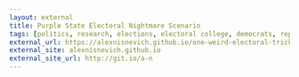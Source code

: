 ```yaml
---
layout: external
title: Purple State Electoral Nightmare Scenario
tags: [politics, research, elections, electoral college, democrats, republicans, 2016 election, 2012 election, dmitry]
external_url: https://alexnisnevich.github.io/one-weird-electoral-trick/
external_site: alexnisnevich.github.io
external_site_url: http://git.io/a-n
---
```

